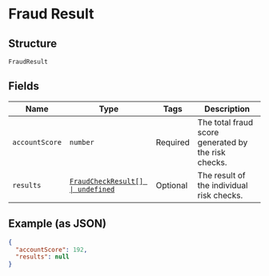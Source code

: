 
# Fraud Result

## Structure

`FraudResult`

## Fields

| Name | Type | Tags | Description |
|  --- | --- | --- | --- |
| `accountScore` | `number` | Required | The total fraud score generated by the risk checks. |
| `results` | [`FraudCheckResult[] \| undefined`](../../doc/models/fraud-check-result.md) | Optional | The result of the individual risk checks. |

## Example (as JSON)

```json
{
  "accountScore": 192,
  "results": null
}
```

